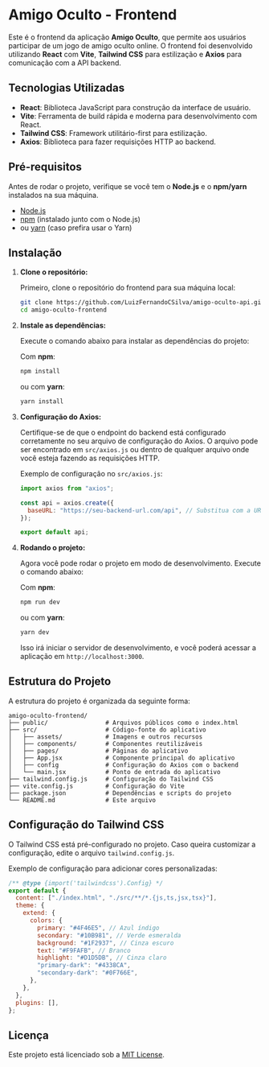 # Amigo Oculto - Frontend

Este é o frontend da aplicação **Amigo Oculto**, que permite aos usuários participar de um jogo de amigo oculto online. O frontend foi desenvolvido utilizando **React** com **Vite**, **Tailwind CSS** para estilização e **Axios** para comunicação com a API backend.

## Tecnologias Utilizadas

- **React**: Biblioteca JavaScript para construção da interface de usuário.
- **Vite**: Ferramenta de build rápida e moderna para desenvolvimento com React.
- **Tailwind CSS**: Framework utilitário-first para estilização.
- **Axios**: Biblioteca para fazer requisições HTTP ao backend.

## Pré-requisitos

Antes de rodar o projeto, verifique se você tem o **Node.js** e o **npm/yarn** instalados na sua máquina.

- [Node.js](https://nodejs.org/)
- [npm](https://www.npmjs.com/) (instalado junto com o Node.js)
- ou [yarn](https://yarnpkg.com/) (caso prefira usar o Yarn)

## Instalação

1. **Clone o repositório:**

   Primeiro, clone o repositório do frontend para sua máquina local:

   ```bash
   git clone https://github.com/LuizFernandoCSilva/amigo-oculto-api.git
   cd amigo-oculto-frontend
   ```

2. **Instale as dependências:**

   Execute o comando abaixo para instalar as dependências do projeto:

   Com **npm**:

   ```bash
   npm install
   ```

   ou com **yarn**:

   ```bash
   yarn install
   ```

3. **Configuração do Axios:**

   Certifique-se de que o endpoint do backend está configurado corretamente no seu arquivo de configuração do Axios. O arquivo pode ser encontrado em `src/axios.js` ou dentro de qualquer arquivo onde você esteja fazendo as requisições HTTP.

   Exemplo de configuração no `src/axios.js`:

   ```js
   import axios from "axios";

   const api = axios.create({
     baseURL: "https://seu-backend-url.com/api", // Substitua com a URL do seu backend
   });

   export default api;
   ```

4. **Rodando o projeto:**

   Agora você pode rodar o projeto em modo de desenvolvimento. Execute o comando abaixo:

   Com **npm**:

   ```bash
   npm run dev
   ```

   ou com **yarn**:

   ```bash
   yarn dev
   ```

   Isso irá iniciar o servidor de desenvolvimento, e você poderá acessar a aplicação em `http://localhost:3000`.

## Estrutura do Projeto

A estrutura do projeto é organizada da seguinte forma:

```
amigo-oculto-frontend/
├── public/                # Arquivos públicos como o index.html
├── src/                   # Código-fonte do aplicativo
│   ├── assets/            # Imagens e outros recursos
│   ├── components/        # Componentes reutilizáveis
│   ├── pages/             # Páginas do aplicativo
│   ├── App.jsx            # Componente principal do aplicativo
│   ├── config             # Configuração do Axios com o backend
│   └── main.jsx           # Ponto de entrada do aplicativo
├── tailwind.config.js     # Configuração do Tailwind CSS
├── vite.config.js         # Configuração do Vite
├── package.json           # Dependências e scripts do projeto
└── README.md              # Este arquivo
```

## Configuração do Tailwind CSS

O Tailwind CSS está pré-configurado no projeto. Caso queira customizar a configuração, edite o arquivo `tailwind.config.js`.

Exemplo de configuração para adicionar cores personalizadas:

```js
/** @type {import('tailwindcss').Config} */
export default {
  content: ["./index.html", "./src/**/*.{js,ts,jsx,tsx}"],
  theme: {
    extend: {
      colors: {
        primary: "#4F46E5", // Azul índigo
        secondary: "#10B981", // Verde esmeralda
        background: "#1F2937", // Cinza escuro
        text: "#F9FAFB", // Branco
        highlight: "#D1D5DB", // Cinza claro
        "primary-dark": "#4338CA",
        "secondary-dark": "#0F766E",
      },
    },
  },
  plugins: [],
};
```

## Licença

Este projeto está licenciado sob a [MIT License](LICENSE).
